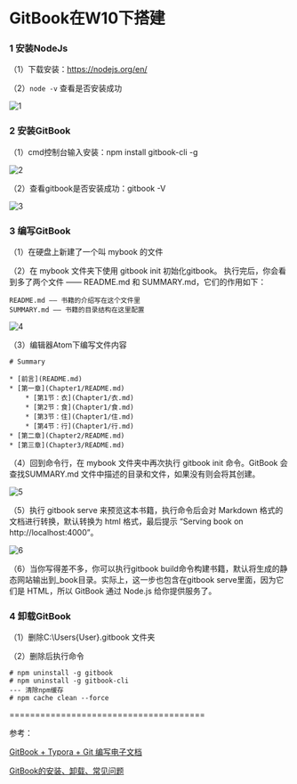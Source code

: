 # GitBook在W10下搭建

### 1 安装NodeJs

（1）下载安装：https://nodejs.org/en/

（2）`node -v` 查看是否安装成功

![1](https://s1.ax1x.com/2020/05/31/t1Enne.png)

### 2 安装GitBook

（1）cmd控制台输入安装：npm install gitbook-cli -g

![2](https://s1.ax1x.com/2020/05/31/t1VAEj.png)

（2）查看gitbook是否安装成功：gitbook -V

![3](https://s1.ax1x.com/2020/05/31/t1VFbQ.png)

### 3 编写GitBook

（1）在硬盘上新建了一个叫 mybook 的文件

（2）在 mybook 文件夹下使用 gitbook init 初始化gitbook。
执行完后，你会看到多了两个文件 —— README.md 和 SUMMARY.md，它们的作用如下：

    README.md —— 书籍的介绍写在这个文件里
    SUMMARY.md —— 书籍的目录结构在这里配置

![4](https://s1.ax1x.com/2020/05/31/t1Vm80.png)

（3）编辑器Atom下编写文件内容

    # Summary

    * [前言](README.md)
    * [第一章](Chapter1/README.md)
        * [第1节：衣](Chapter1/衣.md)
        * [第2节：食](Chapter1/食.md)
        * [第3节：住](Chapter1/住.md)
        * [第4节：行](Chapter1/行.md)
    * [第二章](Chapter2/README.md)
    * [第三章](Chapter3/README.md)

（4）回到命令行，在 mybook 文件夹中再次执行 gitbook init 命令。GitBook 会查找SUMMARY.md 文件中描述的目录和文件，如果没有则会将其创建。

![5](https://s1.ax1x.com/2020/05/31/t1VV5n.png)

（5）执行 gitbook serve 来预览这本书籍，执行命令后会对 Markdown 格式的文档进行转换，默认转换为 html 格式，最后提示 “Serving book on http://localhost:4000”。

![6](https://s1.ax1x.com/2020/05/31/t1VeCq.png)

（6）当你写得差不多，你可以执行gitbook build命令构建书籍，默认将生成的静态网站输出到_book目录。实际上，这一步也包含在gitbook serve里面，因为它们是 HTML，所以 GitBook 通过 Node.js 给你提供服务了。

### 4 卸载GitBook

（1）删除C:\Users\{User}\.gitbook 文件夹

（2）删除后执行命令

    # npm uninstall -g gitbook
    # npm uninstall -g gitbook-cli
    --- 清除npm缓存
    # npm cache clean --force

======================================

参考：

[GitBook + Typora + Git 编写电子文档](https://cloud.tencent.com/developer/article/1441130)

[GitBook的安装、卸载、常见问题](https://www.jianshu.com/p/1f78d8018ea7)
